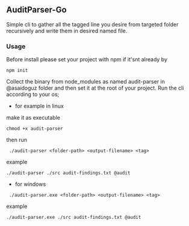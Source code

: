 ## AuditParser-Go

Simple cli to gather all the tagged line you desire from targeted folder recursively and write them in desired named file. 

### Usage 
Before install please set your project with npm if it'snt already by 

```
npm init
```
Collect the binary from node_modules as named audit-parser in @asaidoguz folder  and then set it at the root of your project.
Run the cli according to your os;

- for example in linux 

make it as executable 
```
chmod +x audit-parser

```
then run 
```
 ./audit-parser <folder-path> <output-filename> <tag>
```
example 
```
./audit-parser ./src audit-findings.txt @audit
```

- for windows 

```
 ./audit-parser.exe <folder-path> <output-filename> <tag>
```

example 

```
./audit-parser.exe ./src audit-findings.txt @audit
```

